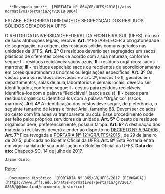       **Revogada por:**  [PORTARIA Nº 864/GR/UFFS/2018](/atos-normativos/portaria/gr/2018-0864) 

   ESTABELECE OBRIGATORIEDADE DE SEGREGAÇÃO DOS RESÍDUOS SÓLIDOS GERADOS NA UFFS  

 O REITOR DA UNIVERSIDADE FEDERAL DA FRONTEIRA SUL (UFFS), no uso de suas atribuições legais, resolve:   **Art. 1º** ESTABELECER a obrigatoriedade de segregação, na origem, dos resíduos sólidos comuns gerados nas unidades da UFFS.   **Art. 2º** Os resíduos deverão ser segregados em sacos plásticos de diferentes cores de acordo com a sua natureza, conforme segue: **I -** resíduos recicláveis: sacos azuis; **II -** resíduos orgânicos: sacos marrons; **III -** resíduos especiais: sacos ou recipientes de acondicionamento em cores que atendam às normas ou legislações específicas.   **Art. 3º** Os cestos para os resíduos abordados no art. 2º, incisos I e II, gerados em departamentos, salas de aula, laboratórios e demais locais, deverão ser identificados, conforme segue: **I -** cestos para resíduos recicláveis: identificá-los com a palavra “Reciclável” (sacos azuis); **II -** cestos para resíduos orgânicos: identificá-los com a palavra “Orgânico” (sacos marrons).   **Art. 4º** A identificação dos cestos deve seguir, de preferência, o seguinte tamanho de letras e fonte: Arial, tamanho 88. Devem ser colados ao cesto com fita adesiva transparente ou cola. Esse procedimento pode ser feito pelos próprios servidores da unidade.   **Art. 5º** O cesto de resíduos orgânicos deve, preferencialmente, possuir tampa.   **Art. 6º** A destinação dos materiais recicláveis deverá atender ao disposto no [DECRETO Nº 5.940/06](http://www.planalto.gov.br/ccivil_03/_ato2004-2006/2006/decreto/d5940.htm)  .   **Art. 7º** Fica revogada a [PORTARIA Nº 121/GR/UFFS/2015](https://www.uffs.edu.br/atos-normativos/portaria/gr/2015-0121)  , de 29 de janeiro de 2015, publicada no Boletim Oficial da UFFS.   **Art. 8º** Esta Portaria entra em vigor na data de sua publicação no Boletim Oficial da UFFS.      **Data do ato:** Chapecó-SC, 14 de julho de 2017.   
 

    Jaime Giolo   
 Reitor 

      Documento Histórico  [PORTARIA Nº 865/GR/UFFS/2017 (REVOGADA)](https://www.uffs.edu.br/atos-normativos/portaria/gr/2017-0865/@@download/documento_historico)     
      